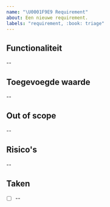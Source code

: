 ```yaml
---
name: "\U0001F9E9 Requirement"
about: Een nieuwe requirement.
labels: "requirement, :book: triage"
---
```


## Functionaliteit

--

## Toegevoegde waarde

--

## Out of scope

--

## Risico's

--

## Taken

- [ ] --
